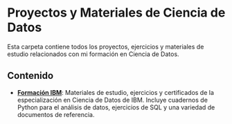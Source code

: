 # Proyectos y Materiales de Ciencia de Datos

Esta carpeta contiene todos los proyectos, ejercicios y materiales de estudio relacionados con mi formación en Ciencia de Datos.

## Contenido

- **[Formación IBM](./Formacion%20IBM/README.md)**: Materiales de estudio, ejercicios y certificados de la especialización en Ciencia de Datos de IBM. Incluye cuadernos de Python para el análisis de datos, ejercicios de SQL y una variedad de documentos de referencia.
